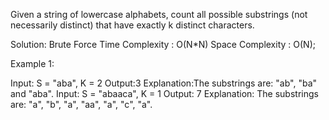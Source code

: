 Given a string of lowercase alphabets, count all possible substrings (not necessarily distinct) that have exactly k distinct characters. 

Solution:
Brute Force
    Time Complexity : O(N*N)
    Space Complexity : O(N);

Example 1:

Input: S = "aba", K = 2
Output:3
Explanation:The substrings are: "ab", "ba" and "aba".
Input: S = "abaaca", K = 1
Output: 7
Explanation: The substrings are: "a", "b", "a", "aa", "a", "c", "a".